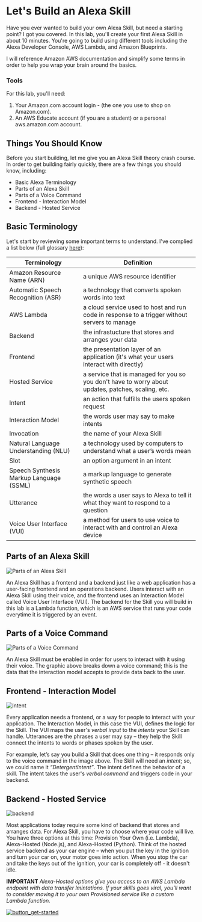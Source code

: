 # Let's Build an Alexa Skill

Have you ever wanted to build your own Alexa Skill, but need a starting point? I got you covered. In this lab, you'll create your first Alexa Skill in about 10 minutes. You're going to build using different tools including the Alexa Developer Console, AWS Lambda, and Amazon Blueprints. 

I will reference Amazon AWS documentation and simplify some terms in order to help you wrap your brain around the basics. 

### Tools

For this lab, you'll need:
1. Your Amazon.com account login - (the one you use to shop on Amazon.com).
2. An AWS Educate account (if you are a student) or a personal aws.amazon.com account.

## Things You Should Know 
Before you start building, let me give you an Alexa Skill theory crash course. In order to get building fairly quickly, there are a few things you should know, including:

- Basic Alexa Terminology
- Parts of an Alexa Skill
- Parts of a Voice Command
- Frontend - Interaction Model
- Backend - Hosted Service

## Basic Terminology 
Let's start by reviewing some important terms to understand. I've complied a list below (full glossary [here](https://developer.amazon.com/en-US/docs/alexa/ask-overviews/alexa-skills-kit-glossary.html)):

Terminology | Definition
------------|-------------
Amazon Resource Name (ARN) | a unique AWS resource identifier
Automatic Speech Recognition (ASR) | a technology that converts spoken words into text
AWS Lambda | a cloud service used to host and run code in response to a trigger without servers to manage
Backend | the infrastucture that stores and arranges your data
Frontend | the presentation layer of an application (it's what your users interact with directly)
Hosted Service | a service that is managed for you so you don't have to worry about updates, patches, scaling, etc.
Intent	| an action that fulfills the users spoken request
Interaction Model |	the words user may say to make intents
Invocation | the name of your Alexa Skill
Natural Language Understanding (NLU) | a technology used by computers to understand what a user’s words mean
Slot | an option argument in an intent
Speech Synthesis Markup Language (SSML)	| a markup language to generate synthetic speech
Utterance	| the words a user says to Alexa to tell it what they want to respond to a question
Voice User Interface (VUI)	| a method for users to use voice to interact with and control an Alexa device


## Parts of an Alexa Skill 

![Parts of an Alexa Skill](https://user-images.githubusercontent.com/28787937/72653217-bbd0cb80-393e-11ea-956b-3ce0d55b9061.png)

An Alexa Skill has a frontend and a backend just like a web application has a user-facing frontend and an operations backend.  Users interact with an Alexa Skill using their voice, and the frontend uses an Interaction Model called Voice User Interface (VUI). The backend for the Skill you will build in this lab is a Lambda function, which is an AWS service that runs your code everytime it is triggered by an event.


## Parts of a Voice Command 
![Parts of a Voice Command](https://user-images.githubusercontent.com/28787937/72653601-8a58ff80-3940-11ea-835b-55dbd467711e.png)

An Alexa Skill must be enabled in order for users to interact with it using their voice. The graphic above breaks down a voice command; this is the data that the interaction model accepts to provide data back to the user.


## Frontend - Interaction Model 
![intent](https://user-images.githubusercontent.com/28787937/72655149-ef642380-3947-11ea-8494-63a3de790a83.png)

Every application needs a frontend, or a way for people to interact with your application. The Interaction Model, in this case the VUI, defines the logic for the Skill. The VUI maps the user's _verbal input_ to the _intents_ your Skill can handle. Utterances are the phrases a user may say – they help the Skill connect the intents to words or phases spoken by the user. 

For example, let’s say you build a Skill that does one thing – it responds only to the voice command in the image above. The Skill will need an _intent_; so, we could name it _“DetergentIntent”_. The intent defines the behavior of a skill. The intent takes the user's _verbal command_ and triggers code in your backend. 


## Backend - Hosted Service 
![backend](https://user-images.githubusercontent.com/28787937/72653645-baa09e00-3940-11ea-8e6d-8d10320c84a6.png)

Most applications today require some kind of backend that stores and arranges data. For Alexa Skill, you have to choose where your code will live. You have three options at this time: Provision Your Own (i.e. Lambda), Alexa-Hosted (Node.js), and Alexa-Hosted (Python). Think of the hosted service backend as your car engine – when you put the key in the ignition and turn your car on, your motor goes into action. When you stop the car and take the keys out of the ignition, your car is completely off - it doesn't idle.  

**IMPORTANT** 
_Alexa-Hosted options give you access to an AWS Lambda endpoint with data transfer lmintations. If your skills goes viral, you'll want to consider moving it to your own Provisioned service like a custom Lambda function._




[![button_get-started](https://user-images.githubusercontent.com/28787937/72658663-d324ae80-3968-11ea-8b1c-2d66a0f4f38b.png)](https://github.com/myramade/hbcu_alexa/blob/master/build.md)





